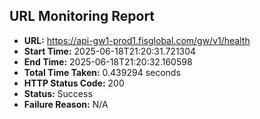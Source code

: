 ## URL Monitoring Report

- **URL:** https://api-gw1-prod1.fisglobal.com/gw/v1/health
- **Start Time:** 2025-06-18T21:20:31.721304
- **End Time:** 2025-06-18T21:20:32.160598
- **Total Time Taken:** 0.439294 seconds
- **HTTP Status Code:** 200
- **Status:** Success
- **Failure Reason:** N/A
